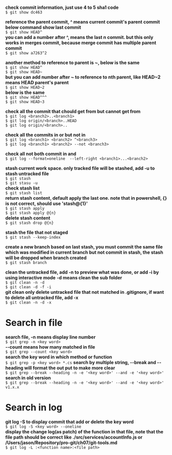 **check commit information, just use 4 to 5 sha1 code**  
`$ git show dc463`  

**reference the parent commit, ^ means current commit's parent commit**  
**below command show last commit**  
`$ git show HEAD^`  
**you can add a number after ^, means the last n commit. but this only works in merges commit, because merge commit has multiple parent commit**  
`$ git show a7263^2`  

**another method to reference to parent is ~, below is the same**  
`$ git show HEAD^`  
`$ git show HEAD~`  
**but you can add number after ~ to reference to nth parent, like HEAD~2 means HEAD parent's parent**  
`$ git show HEAD~2`  
**below is the same**  
`$ git show HEAD^^^`  
`$ git show HEAD~3`  

**check all the commit that chould get from <branch1> but cannot get from <branch2>**  
`$ git log <branch2>..<branch1>`    
`$ git log origin/<branch>..HEAD`  
`$ git log origin/<branch>..`  

**check all the commits in <branch1> or <branch2> but not in <branch3>**  
`$ git log <branch1> <branch2> ^<branch3>`  
`$ git log <branch1> <branch2> --not <branch3>`  

**check all not both commit in <branch1> and <branch2>**    
`$ git log --format=oneline  --left-right <branch1>...<branch2>`  

**stash current work space. only tracked file will be stashed, add -u to stash untracked file**  
`$ git stash`  
`$ git stasu -u`  
**check stash list**    
`$ git stash list`  
**return stash content, default apply the last one. note that in powershell, {} is not correct, should use 'stash@{1}'**  
`$ git stash apply`  
`$ git stash apply @{n}`  
**delete stash content**  
`$ git stash drop @{n}`  

**stash the file that not staged**  
`$ git stash --keep-index`  

**create a new branch based on last stash, you must commit the same file which was modified in current branch but not commit in stash, the stash will be dropped when branch created**  
`$ git stash branch`   

**clean the untracked file, add -n to preview what was done, or add -i by using interactive mode**
**-d means clean the sub folder**  
`$ git clean -n -d`  
`$ git clean -d -f -i`  
**git clean only delete untracked file that not matched in .gitignore, if want to delete all untracked file, add -x**  
`$ git clean -n -d -x`  

# Search in file  
**search file, -n means display line number**  
`$ git grep -n <key word>`  
**--count means how many matched in file**  
`$ git grep --count <key word>`  
**search the key word in which method or function**  
`$ git grep -p <key word> *.cs`
**search by multiple string, --break and --heading will format the out put to make more clear**  
`$ git grep --break --heading -n -e '<key word>' --and -e '<key word>'`  
**search in old version**  
`$ git grep --break --heading -n -e '<key word>' --and -e '<key word>' v1.x.x`  

# Search in log  
**git log -S to display commit that add or delete the key word**  
`$ git log -S <key word> --oneline`  
**display the change log(as patch) of the function in that file, note that the file path should be correct like ./src/services/accountInfo.js or /Users/jason/Repository/pro-git/ch07/git-tools.md**   
`$ git log -L :<function name>:<file path> `

